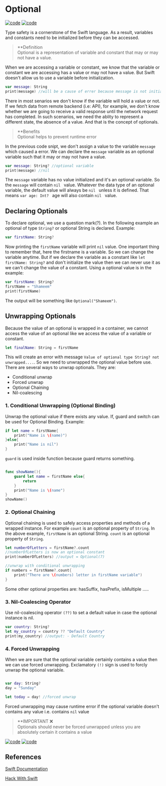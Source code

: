 # Optional

<a href="https://github.com/shameem17/Swift/tree/master/Optional/optional.playground"> ![code](https://img.shields.io/badge/Code-Playground-1769DE?style=for-the-badge&logo=codeium&labelColor=grey)</a>  <a href="https://github.com/shameem17/Swift/blob/master/Optional/optional.swift"> ![code](https://img.shields.io/badge/Swift-Code-red?style=for-the-badge&logo=swift)</a>

Type safety is a cornerstone of the Swift language. As a result, variables and constants need to be initialized before they can be accessed. 

>  **Definition <br>
>Optional is a representation of variable and constant that may or may not have a value. 
>

When we are accessing a variable or constant, we know that the variable or constant we are accessing has a value or may not have a value. But Swift doesn't allow us to use a variable before initialization. 
```swift
var message: String
print(message) //will be a cause of errer because message is not initialized
```

There in most senarios we don't know if the variable will hold a value or not. If we fetch data from remote backend (i.e: API), for example, we don't know whether we are going to receive a valid response until the network request has completed. In such scenarios, we need the ablity to represent a different state, the absence of a value. And that is the concept of optionals.

> **Benefits <br>
>Optional helps to prevent runtime error
>


In the previous code snipt, we don't assign a value to the variable ```message``` which caused a error. We can declare the ```message``` variable as an optional variable such that it may or may not have a value.

```swift
var message: String? //optional variable
print(message) //nil
```

The ```message``` variable has no value initialized and it's an optional variable. So the ```message``` will contain ```nil ``` value. Whatever the data type of an optional variable, the default value will always be ```nil ```  unless it is defined. That means ```var age: Int? ```  age will also contain ```nil ```  value. 

## Declaring Optionals

To declare optional, we use a question mark(?). In the following example an optional of type ```String?``` or optional String is declared. Example:

```swift
var firstName: String?
```
Now printing the ```firstName``` variable will print ```nil``` value. One important thing to remember that, here the firstname is a variable. So we can change the variable anytime. But if we declare the variable as a constant like ```let firstName: String?``` and don't initialize the value then we can never use it as we can't change the value of a constant. Using a optional value is in the example:

```swift
var firstName: String?
firstName = "Shameem"
print(firstName)
```
The output will be something like ```Optional("Shameem")```. 

## Unwrapping Optionals 

Because the value of an optional is wrapped in a container, we cannot access the value of an optional like we access the value of a variable or constant. 

```swift
let finalName: String = firstName
```
This will create an error with message ```Value of optional type String? not unwrapped....```. So we need to unwrapped the optional value before use. There are several ways to unwrap optionals. They are:
- Conditional unwrap
- Forced unwrap
- Optional Chaining
- Nil-coalescing


### 1. Conditional Unwrapping (Optional Binding)

Unwrap the optional value if there exists any value. If, guard and switch can be used for Optional Binding. Example:

```swift 
if let name = firstName{
	print("Name is \(name)")
}else{
	print("Name is nil")
}
```

```guard``` is used inside function because guard returns something. 

```swift

func showName(){
	guard let name = firstName else{
		return
	}
	print("Name is \(name")
}                                                                                                
showName()
```


### 2. Optional Chaining 

Optional chaining is used to safely access properties and methods of a wrapped instance. For example ```count``` is an optional property of ```String```. In the above example, ```firstName``` is an optional String. ```count``` is an optional property of ```String```. 

```swift
let numberOfLetters = firstName?.count
//numberOfLetters is now an optional constant
print(numberOfLetters) //output = Optional(7)

//unwrap with conditional unwrapping
if numbers = firstName?.count{
	print("There are \(numbers) letter in firstName variable")
}

```
Some other optional properties are: hasSuffix, hasPrefix, isMultiple .....


### 3. Nil-Coalescing Operator

Use nil-coalescing operator ```(??)``` to set a default value in case the optional instance is nil. 

```swift
var country: String?
let my_country = country ?? "Default Country"
print(my_country) //output: - Default Country

```

### 4. Forced Unwrapping

When we are sure that the optional variable certainly contains a value then we can use forced unwrapping. Exclamatory ```(!)``` sign is used to forcly unwrap the optional variable.

```swift

var day: String? 
day = "Sunday"

let today = day! //forced unwrap
```

Forced unwrapping may cause runtime error if the optional variable doesn't contains any value i.e. contains ```nil``` value

> **IMPORTANT :x: <br>
> Optionals should never be forced unwrapped unless you are absolutely certain it contains a value
>


<a href="https://github.com/shameem17/Swift/tree/master/Optional/optional.playground"> ![code](https://img.shields.io/badge/Code-Playground-1769DE?style=for-the-badge&logo=codeium&labelColor=grey)</a>  <a href="https://github.com/shameem17/Swift/blob/master/Optional/optional.swift"> ![code](https://img.shields.io/badge/Swift-Code-red?style=for-the-badge&logo=swift)</a>


## References 

<a href="https://developer.apple.com/documentation/swift/optional#Using-the-Nil-Coalescing-Operator"> Swift Documentation </a>  

<a href="https://www.hackingwithswift.com/quick-start/beginners/how-to-handle-missing-data-with-optionals"> Hack With Swift</a>


